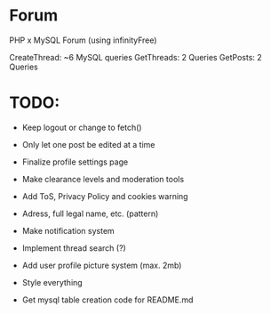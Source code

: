 # Forum

PHP x MySQL Forum (using infinityFree)

CreateThread: ~6 MySQL queries
GetThreads: 2 Queries
GetPosts: 2 Queries

# TODO:

- Keep logout or change to fetch()
- Only let one post be edited at a time
- Finalize profile settings page

- Make clearance levels and moderation tools
- Add ToS, Privacy Policy and cookies warning
- Adress, full legal name, etc. (pattern)
- Make notification system
- Implement thread search (?)
- Add user profile picture system (max. 2mb)

- Style everything
- Get mysql table creation code for README.md
